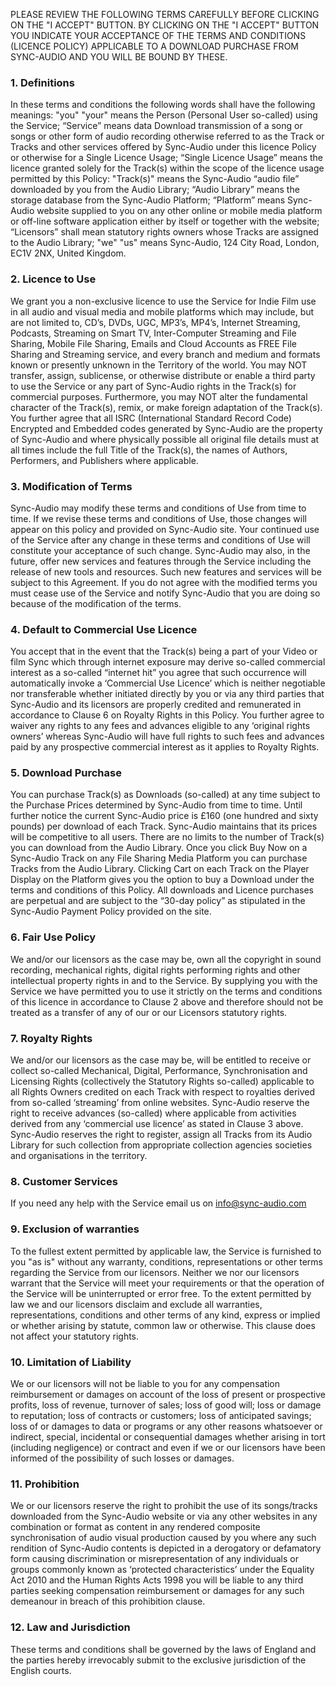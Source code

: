 PLEASE REVIEW THE FOLLOWING TERMS CAREFULLY BEFORE CLICKING ON THE "I ACCEPT" BUTTON. BY CLICKING ON THE "I ACCEPT" BUTTON YOU INDICATE YOUR ACCEPTANCE OF THE TERMS AND CONDITIONS (LICENCE POLICY) APPLICABLE TO A DOWNLOAD PURCHASE FROM SYNC-AUDIO AND YOU WILL BE BOUND BY THESE.

### 1. Definitions
In these terms and conditions the following words shall have the following meanings: "you" "your" means the Person (Personal User so-called) using the Service; “Service” means data Download transmission of a song or songs or other form of audio recording otherwise referred to as the Track or Tracks and other services offered by Sync-Audio under this licence Policy or otherwise for a Single Licence Usage; “Single Licence Usage” means the licence granted solely for the Track(s) within the scope of the licence usage permitted by this Policy: "Track(s)" means the Sync-Audio “audio file” downloaded by you from the Audio Library; “Audio Library” means the storage database from the Sync-Audio Platform; “Platform” means Sync-Audio website supplied to you on any other online or mobile media platform or off-line software application either by itself or together with the website; “Licensors” shall mean statutory rights owners whose Tracks are assigned to the Audio Library; "we" "us" means Sync-Audio, 124 City Road, London, EC1V 2NX, United Kingdom.
### 2. Licence to Use
We grant you a non-exclusive licence to use the Service for Indie Film use in all audio and visual media and mobile platforms which may include, but are not limited to, CD’s, DVDs, UGC, MP3’s, MP4’s, Internet Streaming, Podcasts, Streaming on Smart TV, Inter-Computer Streaming and File Sharing, Mobile File Sharing, Emails and Cloud Accounts as FREE File Sharing and Streaming service, and every branch and medium and formats known or presently unknown in the Territory of the world. You may NOT transfer, assign, sublicense, or otherwise distribute or enable a third party to use the Service or any part of Sync-Audio rights in the Track(s) for commercial purposes. Furthermore, you may NOT alter the fundamental character of the Track(s), remix, or make foreign adaptation of the Track(s). You further agree that all ISRC (International Standard Record Code) Encrypted and Embedded codes generated by Sync-Audio are the property of Sync-Audio and where physically possible all original file details must at all times include the full Title of the Track(s), the names of Authors, Performers, and Publishers where applicable.
### 3. Modification of Terms
Sync-Audio may modify these terms and conditions of Use from time to time. If we revise these terms and conditions of Use, those changes will appear on this policy and provided on Sync-Audio site. Your continued use of the Service after any change in these terms and conditions of Use will constitute your acceptance of such change. Sync-Audio may also, in the future, offer new services and features through the Service including the release of new tools and resources. Such new features and services will be subject to this Agreement. If you do not agree with the modified terms you must cease use of the Service and notify Sync-Audio that you are doing so because of the modification of the terms.
### 4. Default to Commercial Use Licence 
You accept that in the event that the Track(s) being a part of your Video or film Sync which through internet exposure may derive so-called commercial interest as a so-called “internet hit” you agree that such occurrence will automatically invoke a ‘Commercial Use Licence’ which is neither negotiable nor transferable whether initiated directly by you or via any third parties that Sync-Audio and its licensors are properly credited and remunerated in accordance to Clause 6 on Royalty Rights in this Policy. You further agree to waiver any rights to any fees and advances eligible to any ‘original rights owners’ whereas Sync-Audio will have full rights to such fees and advances paid by any prospective commercial interest as it applies to Royalty Rights.
### 5. Download Purchase
You can purchase Track(s) as Downloads (so-called) at any time subject to the Purchase Prices determined by Sync-Audio from time to time. Until further notice the current Sync-Audio price is £160 (one hundred and sixty pounds) per download of each Track. Sync-Audio maintains that its prices will be competitive to all users. There are no limits to the number of Track(s) you can download from the Audio Library. Once you click Buy Now on a Sync-Audio Track on any File Sharing Media Platform you can purchase Tracks from the Audio Library. Clicking Cart on each Track on the Player Display on the Platform gives you the option to buy a Download under the terms and conditions of this Policy. All downloads and Licence purchases are perpetual and are subject to the “30-day policy” as stipulated in the Sync-Audio Payment Policy provided on the site.
### 6. Fair Use Policy
We and/or our licensors as the case may be, own all the copyright in sound recording, mechanical rights, digital rights performing rights and other intellectual property rights in and to the Service. By supplying you with the Service we have permitted you to use it strictly on the terms and conditions of this licence in accordance to Clause 2 above and therefore should not be treated as a transfer of any of our or our Licensors statutory rights.
### 7. Royalty Rights
We and/or our licensors as the case may be, will be entitled to receive or collect so-called Mechanical, Digital, Performance, Synchronisation and Licensing Rights (collectively the Statutory Rights so-called) applicable to all Rights Owners credited on each Track with respect to royalties derived from so-called ‘streaming’ from online websites. Sync-Audio reserve the right to receive advances (so-called) where applicable from activities derived from any ‘commercial use licence’ as stated in Clause 3 above. Sync-Audio reserves the right to register, assign all Tracks from its Audio Library for such collection from appropriate collection agencies societies and organisations in the territory.
### 8. Customer Services
If you need any help with the Service email us on info@sync-audio.com
### 9. Exclusion of warranties
To the fullest extent permitted by applicable law, the Service is furnished to you "as is" without any warranty, conditions, representations or other terms regarding the Service from our licensors. Neither we nor our licensors warrant that the Service will meet your requirements or that the operation of the Service will be uninterrupted or error free. To the extent permitted by law we and our licensors disclaim and exclude all warranties, representations, conditions and other terms of any kind, express or implied or whether arising by statute, common law or otherwise. This clause does not affect your statutory rights.
### 10. Limitation of Liability
We or our licensors will not be liable to you for any compensation reimbursement or damages on account of the loss of present or prospective profits, loss of revenue, turnover of sales; loss of good will; loss or damage to reputation; loss of contracts or customers; loss of anticipated savings; loss of or damages to data or programs or any other reasons whatsoever or indirect, special, incidental or consequential damages whether arising in tort (including negligence) or contract and even if we or our licensors have been informed of the possibility of such losses or damages.
### 11. Prohibition
We or our licensors reserve the right to prohibit the use of its songs/tracks downloaded from the Sync-Audio website or via any other websites in any combination or format as content in any rendered composite synchronisation of audio visual production caused by you where any such rendition of Sync-Audio contents is depicted in a derogatory or defamatory form causing discrimination or misrepresentation of any individuals or groups commonly known as ‘protected characteristics’ under the Equality Act 2010 and the Human Rights Acts 1998 you will be liable to any third parties seeking compensation reimbursement or damages for any such demeanour in breach of this prohibition clause.
### 12. Law and Jurisdiction
These terms and conditions shall be governed by the laws of England and the parties hereby irrevocably submit to the exclusive jurisdiction of the English courts.
